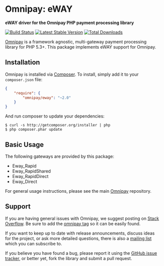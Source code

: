 # Omnipay: eWAY

**eWAY driver for the Omnipay PHP payment processing library**

[![Build Status](https://travis-ci.org/thephpleague/omnipay-eway.png?branch=master)](https://travis-ci.org/thephpleague/omnipay-eway)
[![Latest Stable Version](https://poser.pugx.org/omnipay/eway/version.png)](https://packagist.org/packages/omnipay/eway)
[![Total Downloads](https://poser.pugx.org/omnipay/eway/d/total.png)](https://packagist.org/packages/omnipay/eway)

[Omnipay](https://github.com/thephpleague/omnipay) is a framework agnostic, multi-gateway payment
processing library for PHP 5.3+. This package implements eWAY support for Omnipay.

## Installation

Omnipay is installed via [Composer](http://getcomposer.org/). To install, simply add it
to your `composer.json` file:

```json
{
    "require": {
        "omnipay/eway": "~2.0"
    }
}
```

And run composer to update your dependencies:

    $ curl -s http://getcomposer.org/installer | php
    $ php composer.phar update

## Basic Usage

The following gateways are provided by this package:

* Eway_Rapid
* Eway_RapidShared
* Eway_RapidDirect
* Eway_Direct

For general usage instructions, please see the main [Omnipay](https://github.com/thephpleague/omnipay)
repository.

## Support

If you are having general issues with Omnipay, we suggest posting on
[Stack Overflow](http://stackoverflow.com/). Be sure to add the
[omnipay tag](http://stackoverflow.com/questions/tagged/omnipay) so it can be easily found.

If you want to keep up to date with release announcements, discuss ideas for the project,
or ask more detailed questions, there is also a [mailing list](https://groups.google.com/forum/#!forum/omnipay) which
you can subscribe to.

If you believe you have found a bug, please report it using the [GitHub issue tracker](https://github.com/thephpleague/omnipay-eway/issues),
or better yet, fork the library and submit a pull request.
